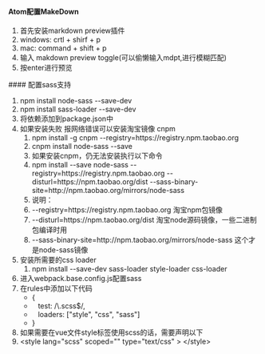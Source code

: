 #### Atom配置MakeDown
<ol>
  <li>首先安装markdown preview插件</li>
  <li>windows: crtl + shirf + p</li>
  <li>mac: command + shift + p</li>
  <li>输入 makdown preview toggle(可以偷懒输入mdpt,进行模糊匹配)</li>
  <li>按enter进行预览</li>
</ol>
#### 配置sass支持
<ol>
  <li>npm install node-sass --save-dev</li>
  <li>npm install sass-loader --save-dev</li>
  <li>将依赖添加到package.json中</li>
  <li>如果安装失败 报网络错误可以安装淘宝镜像 cnpm <br />
      <ol>
        <li>npm install -g cnpm --registry=https://registry.npm.taobao.org</li>
        <li>cnpm install node-sass --save</li>
        <li>如果安装cnpm，仍无法安装执行以下命令</li>
        <li>npm install --save node-sass --registry=https://registry.npm.taobao.org --disturl=https://npm.taobao.org/dist --sass-binary-site=http://npm.taobao.org/mirrors/node-sass</li>
        <li>说明：</li>
        <li>--registry=https://registry.npm.taobao.org 淘宝npm包镜像</li>
        <li>--disturl=https://npm.taobao.org/dist 淘宝node源码镜像，一些二进制包编译时用</li>
        <li>--sass-binary-site=http://npm.taobao.org/mirrors/node-sass 这个才是node-sass镜像</li>
      </ol>
  </li>
  <li>安装所需要的css loader <br />
      <ol>
        <li>npm install --save-dev sass-loader style-loader css-loader</li>
      </ol>
  </li>
  <li>进入webpack.base.config.js配置sass</li>
  <li>在rules中添加以下代码 <br />
      <ul>
        <li>{</li>
        <li>&nbsp;&nbsp;&nbsp;test: /\.scss$/,</li>
        <li>&nbsp;&nbsp;&nbsp;loaders: ["style", "css", "sass"]</li>
        <li>}</li>
      </ul>
  </li>
  <li>如果需要在vue文件style标签使用scss的话，需要声明以下</li>
  <li>&lt;style lang="scss" scoped="" type="text/css" &gt; &lt;/style&gt;</li>
</ol>
